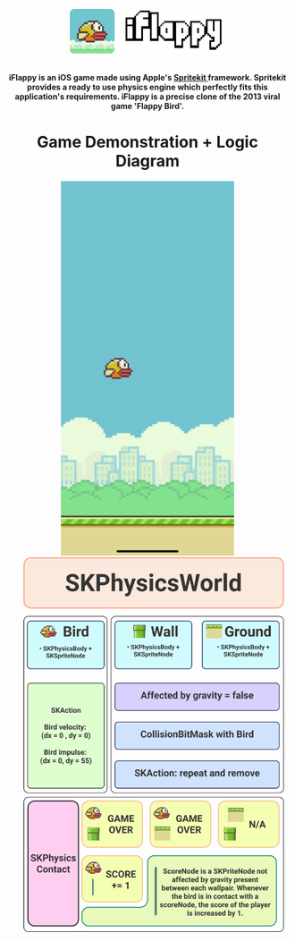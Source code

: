 <p align = "center"><img src = "Assets/banner.png" width = "55%"</p>
<br> <br>
<p align = "center">
  <b>
iFlappy is an iOS game made using Apple's <a href = "https://developer.apple.com/documentation/spritekit/">Spritekit </a> framework. Spritekit provides a ready to use physics engine which perfectly fits this application's requirements. iFlappy is a precise clone of the 2013 viral game 'Flappy Bird'.
  </b>
</p>
<h1 align = "center"> Game Demonstration + Logic Diagram </h1>
<p align = "center"> <img src = "Assets/demo.gif" height = "670px"> <img src = "Assets/diag.png" height = "670px"> </p>

